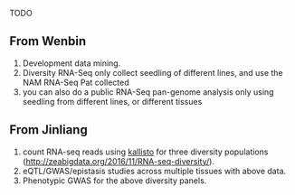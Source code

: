 TODO

## From Wenbin
1. Development data mining.
2. Diversity RNA-Seq only collect seedling of different lines, and use the NAM RNA-Seq Pat collected
3. you can also do a public RNA-Seq pan-genome analysis only using seedling from different lines, or different tissues 


## From Jinliang
1. count RNA-seq reads using [kallisto](https://pachterlab.github.io/kallisto/) for three diversity populations (http://zeabigdata.org/2016/11/RNA-seq-diversity/). 
2. eQTL/GWAS/epistasis studies across multiple tissues with above data.
3. Phenotypic GWAS for the above diversity panels.

